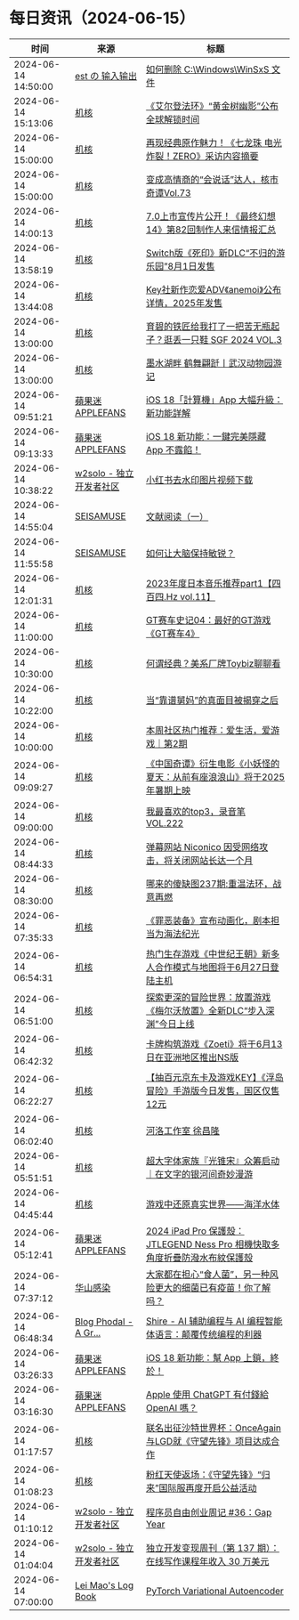 ﻿# 每日资讯（2024-06-15）

|时间|来源|标题|
|---|---|---|
|2024-06-14 14:50:00|[est の 输入输出](https://blog.est.im/rss)|[如何删除 C:\Windows\WinSxS 文件](https://blog.est.im/2024/stdout-08)|
|2024-06-14 15:13:06|[机核](https://www.gcores.com/rss)|[《艾尔登法环》“黄金树幽影”公布全球解锁时间](https://www.gcores.com/articles/183506)|
|2024-06-14 15:00:00|[机核](https://www.gcores.com/rss)|[再现经典原作魅力！《七龙珠 电光炸裂！ZERO》采访内容摘要](https://www.gcores.com/articles/183474)|
|2024-06-14 15:00:00|[机核](https://www.gcores.com/rss)|[变成高情商的“会说话”达人，核市奇谭Vol.73](https://www.gcores.com/radios/183121)|
|2024-06-14 14:00:13|[机核](https://www.gcores.com/rss)|[7.0上市宣传片公开！《最终幻想14》第82回制作人来信情报汇总](https://www.gcores.com/articles/183503)|
|2024-06-14 13:58:19|[机核](https://www.gcores.com/rss)|[Switch版《死印》新DLC“不归的游乐园”8月1日发售](https://www.gcores.com/articles/183501)|
|2024-06-14 13:44:08|[机核](https://www.gcores.com/rss)|[Key社新作恋爱ADV《anemoi》公布详情，2025年发售](https://www.gcores.com/articles/183499)|
|2024-06-14 13:00:00|[机核](https://www.gcores.com/rss)|[育碧的铁匠给我打了一把苦无瓶起子？逛丢一只鞋 SGF 2024 VOL.3](https://www.gcores.com/videos/183497)|
|2024-06-14 13:00:00|[机核](https://www.gcores.com/rss)|[墨水湖畔 鹤舞翩跹丨武汉动物园游记](https://www.gcores.com/articles/183454)|
|2024-06-14 09:51:21|[蘋果迷 APPLEFANS](https://applefans.today/feed/)|[iOS 18「計算機」App 大幅升級：新功能詳解](https://applefans.today/2024-06-ios-18-calculator-features/)|
|2024-06-14 09:13:33|[蘋果迷 APPLEFANS](https://applefans.today/feed/)|[iOS 18 新功能：一鍵完美隱藏 App 不露餡！](https://applefans.today/ios-18-hidden-apps/)|
|2024-06-14 10:38:22|[w2solo - 独立开发者社区](https://w2solo.com/topics/feed)|[小红书去水印图片视频下载](https://w2solo.com/topics/4692)|
|2024-06-14 14:55:04|[SEISAMUSE](https://www.seis-jun.xyz/atom.xml)|[文献阅读（一）](http://www.seis-jun.xyz/paper-reading-1)|
|2024-06-14 11:55:58|[SEISAMUSE](https://www.seis-jun.xyz/atom.xml)|[如何让大脑保持敏锐？](http://www.seis-jun.xyz/how-to-make-the-brain-sharp)|
|2024-06-14 12:01:31|[机核](https://www.gcores.com/rss)|[2023年度日本音乐推荐part1【四百四.Hz vol.11】](https://www.gcores.com/videos/183493)|
|2024-06-14 11:00:00|[机核](https://www.gcores.com/rss)|[GT赛车史记04：最好的GT游戏《GT赛车4》](https://www.gcores.com/videos/183484)|
|2024-06-14 10:30:00|[机核](https://www.gcores.com/rss)|[何谓经典？美系厂牌Toybiz聊聊看](https://www.gcores.com/videos/182950)|
|2024-06-14 10:22:00|[机核](https://www.gcores.com/rss)|[当“靠谱舅妈”的真面目被揭穿之后](https://www.gcores.com/articles/183429)|
|2024-06-14 10:00:00|[机核](https://www.gcores.com/rss)|[本周社区热门推荐：爱生活，爱游戏｜第2期](https://www.gcores.com/articles/183479)|
|2024-06-14 09:09:27|[机核](https://www.gcores.com/rss)|[《中国奇谭》衍生电影《小妖怪的夏天：从前有座浪浪山》将于2025年暑期上映](https://www.gcores.com/articles/183487)|
|2024-06-14 09:00:00|[机核](https://www.gcores.com/rss)|[我最喜欢的top3，录音笔 VOL.222](https://www.gcores.com/radios/183486)|
|2024-06-14 08:44:33|[机核](https://www.gcores.com/rss)|[弹幕网站 Niconico 因受网络攻击，将关闭网站长达一个月](https://www.gcores.com/articles/183485)|
|2024-06-14 08:30:00|[机核](https://www.gcores.com/rss)|[哪来的傻缺图237期:重温法环，战意再燃](https://www.gcores.com/articles/180703)|
|2024-06-14 07:35:33|[机核](https://www.gcores.com/rss)|[《罪恶装备》宣布动画化，剧本担当为海法纪光](https://www.gcores.com/articles/183481)|
|2024-06-14 06:54:31|[机核](https://www.gcores.com/rss)|[热门生存游戏《中世纪王朝》新多人合作模式与地图将于6月27日登陆主机](https://www.gcores.com/articles/183477)|
|2024-06-14 06:51:00|[机核](https://www.gcores.com/rss)|[探索更深的冒险世界：放置游戏《梅尔沃放置》全新DLC“步入深渊”今日上线](https://www.gcores.com/articles/183476)|
|2024-06-14 06:42:32|[机核](https://www.gcores.com/rss)|[卡牌构筑游戏《Zoeti》将于6月13日在亚洲地区推出NS版](https://www.gcores.com/articles/183473)|
|2024-06-14 06:22:27|[机核](https://www.gcores.com/rss)|[【抽百元京东卡及游戏KEY】《浮岛冒险》手游版今日发售，国区仅售12元](https://www.gcores.com/articles/183471)|
|2024-06-14 06:02:40|[机核](https://www.gcores.com/rss)|[河洛工作室 徐昌隆](https://www.gcores.com/videos/183470)|
|2024-06-14 05:51:51|[机核](https://www.gcores.com/rss)|[超大字体家族『光锥宋』众筹启动｜在文字的银河间奇妙漫游](https://www.gcores.com/videos/183464)|
|2024-06-14 04:45:44|[机核](https://www.gcores.com/rss)|[游戏中还原真实世界——海洋水体](https://www.gcores.com/articles/183353)|
|2024-06-14 05:12:41|[蘋果迷 APPLEFANS](https://applefans.today/feed/)|[2024 iPad Pro 保護殼：JTLEGEND Ness Pro 相機快取多角度折疊防潑水布紋保護殼](https://applefans.today/2024-06-jtlegend-ipad-pro-ness-pro-reviews/)|
|2024-06-14 07:37:12|[华山感染](https://feedpress.me/wx-hsinfect)|[大家都在担心“食人菌”，另一种风险更大的细菌已有疫苗！你了解吗？](http://mp.weixin.qq.com/s?__biz=Mzk0ODIzMjMxNQ%3D%3D&mid=2247503260&idx=1&sn=048fac638cbe37b4b8ae9ce26493be51)|
|2024-06-14 06:48:34|[Blog Phodal - A Gr...](https://www.phodal.com/blog/feeds/rss/)|[Shire - AI 辅助编程与 AI 编程智能体语言：颠覆传统编程的利器](http://www.phodal.com/blog/introduction-shire/)|
|2024-06-14 03:26:33|[蘋果迷 APPLEFANS](https://applefans.today/feed/)|[iOS 18 新功能：幫 App 上鎖，終於！](https://applefans.today/ios-18-locked-apps/)|
|2024-06-14 03:16:30|[蘋果迷 APPLEFANS](https://applefans.today/feed/)|[Apple 使用 ChatGPT 有付錢給 OpenAI 嗎？](https://applefans.today/2024-06-apple-pay-openai-to-use-chatgpt-in-ios-18/)|
|2024-06-14 01:17:57|[机核](https://www.gcores.com/rss)|[联名出征沙特世界杯：OnceAgain与LGD就《守望先锋》项目达成合作](https://www.gcores.com/articles/183453)|
|2024-06-14 01:08:23|[机核](https://www.gcores.com/rss)|[粉红天使返场：《守望先锋》“归来”国际服再度开启公益活动](https://www.gcores.com/articles/183452)|
|2024-06-14 01:10:12|[w2solo - 独立开发者社区](https://w2solo.com/topics/feed)|[程序员自由创业周记 #36：Gap Year](https://w2solo.com/topics/4691)|
|2024-06-14 01:04:04|[w2solo - 独立开发者社区](https://w2solo.com/topics/feed)|[独立开发变现周刊（第 137 期）：在线写作课程年收入 30 万美元](https://w2solo.com/topics/4690)|
|2024-06-14 07:00:00|[Lei Mao's Log Book](https://leimao.github.io/atom.xml)|[PyTorch Variational Autoencoder](https://leimao.github.io/blog/PyTorch-Variational-Autoencoder/)|

